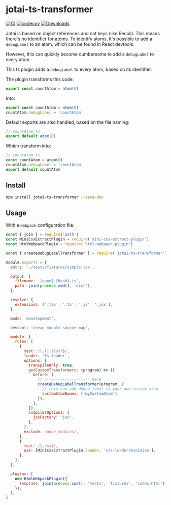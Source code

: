 # jotai-ts-transformer

[![CI](https://github.com/ahungrynoob/jotai-ts-transformer/actions/workflows/ci.yml/badge.svg?branch=master)](https://github.com/ahungrynoob/jotai-ts-transformer/actions/workflows/ci.yml)
[![codecov](https://codecov.io/gh/ahungrynoob/jotai-ts-transformer/branch/master/graph/badge.svg)](https://codecov.io/gh/ahungrynoob/jotai-ts-transformer)
[![Downloads](https://img.shields.io/npm/dm/jotai-ts-transformer.svg?sanitize=true)](https://npmcharts.com/compare/jotai-ts-transformer?minimal=true)

Jotai is based on object references and not keys (like Recoil). This means there's no identifier for atoms. To identify atoms, it's possible to add a `debugLabel` to an atom, which can be found in React devtools.

However, this can quickly become cumbersome to add a `debugLabel` to every atom.

This ts plugin adds a `debugLabel` to every atom, based on its identifier.

The plugin transforms this code:

```js
export const countAtom = atom(0)
```

Into:

```js
export const countAtom = atom(0)
countAtom.debugLabel = 'countAtom'
```

Default exports are also handled, based on the file naming:

```js
// countAtom.ts
export default atom(0)
```

Which transform into:

```js
// countAtom.ts
const countAtom = atom(0)
countAtom.debugLabel = 'countAtom'
export default countAtom
```

## Install
```bash
npm install jotai-ts-transformer --save-dev
```

## Usage

With a `webpack` configuration file:

```js
const { join } = require('path')
const MiniCssExtractPlugin = require('mini-css-extract-plugin')
const HtmlWebpackPlugin = require('html-webpack-plugin')

const { createDebugLabelTransformer } = require('jotai-ts-transformer')

module.exports = {
  entry: './tests/fixtures/simple.tsx',

  output: {
    filename: '[name].[hash].js',
    path: join(process.cwd(), 'dist'),
  },

  resolve: {
    extensions: ['.tsx', '.ts', '.js', '.jsx'],
  },

  mode: 'development',

  devtool: 'cheap-module-source-map',

  module: {
    rules: [
      {
        test: /\.(j|t)sx?$/,
        loader: 'ts-loader',
        options: {
          transpileOnly: true,
          getCustomTransformers: (program) => ({
            before: [
              // <------------------- here
              createDebugLabelTransformer(program, {
                // this can add debug label to your own custom atom
                customAtomNames: ['myCustomAtom']
              }),
            ],
          }),
          compilerOptions: {
            jsxFactory: 'jsx',
          },
        },
        exclude: /node_modules/,
      },
      {
        test: /\.css$/,
        use: [MiniCssExtractPlugin.loader, 'css-loader?minimize'],
      },
    ],
  },

  plugins: [
    new HtmlWebpackPlugin({
      template: join(process.cwd(), 'tests', 'fixtures', 'index.html'),
    }),
  ],
}
```
